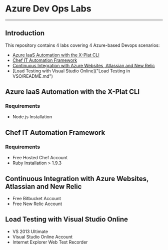 # Azure Dev Ops Labs

----------

## Introduction

This repository contains 4 labs covering 4 Azure-based Devops scenarios:

- [Azure IaaS Automation with the X-Plat CLI](AzureXPlatCLI/README.md)
- [Chef IT Automation Framework]()
- [Continuous Integration with Azure Websites, Atlassian and New Relic](CI/README.md)
- [Load Testing with Visual Studio Online]("Load Testing in VSO/README.md")

## Azure IaaS Automation with the X-Plat CLI

### Requirements

- Node.js Installation

## Chef IT Automation Framework

### Requirements

- Free Hosted Chef Account
- Ruby Installation > 1.9.3

## Continuous Integration with Azure Websites, Atlassian and New Relic

- Free Bitbucket Account
- Free New Relic Account

## Load Testing with Visual Studio Online

- VS 2013 Ultimate
- Visual Studio Online Account
- Internet Explorer Web Test Recorder